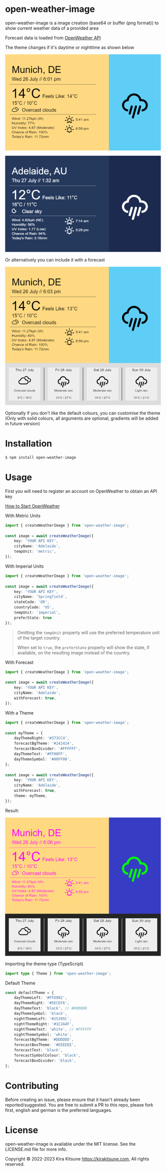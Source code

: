 ﻿# open-weather-image

open-weather-image is a image creation (base64 or buffer (png format)) to show current weather data of a provided area

Forecast data is loaded from [OpenWeather API](https://openweathermap.org)

The theme changes if it's daytime or nighttime as shown below

![Daytime](https://github.com/Kira-Kitsune/open-weather-image/blob/main/daytime.png?raw=true)

![Nighttime](https://github.com/Kira-Kitsune/open-weather-image/blob/main/nighttime.png?raw=true)

Or alternatively you can include it with a forecast

![WithForecast](https://github.com/Kira-Kitsune/open-weather-image/blob/main/withforecast.png?raw=true)

Optionally if you don't like the default colours, you can customise the theme (Only with solid colours, all arguments are optional, gradients will be added in future version)

# Installation

```sh
$ npm install open-weather-image
```

# Usage

First you will need to register an account on OpenWeather to obtain an API key

[How to Start OpenWeather](https://openweathermap.org/appid)

With Metric Units

```ts
import { createWeatherImage } from 'open-weather-image';

const image = await createWeatherImage({
    key: 'YOUR API KEY',
    cityName: 'Adelaide',
    tempUnit: 'metric',
});
```

With Imperial Units

```ts
import { createWeatherImage } from 'open-weather-image';

const image = await createWeatherImage({
    key: 'YOUR API KEY',
    cityName: 'Springfield',
    stateCode: 'OR',
    countryCode: 'US',
    tempUnit: 'imperial',
    preferState: true
});
```

> Omitting the `tempUnit` property will use the preferred temperature unit of the target country.
>
> When set to `true`, the `preferState` property will show the state, if available, on the resulting image instead of the country.

With Forecast

```ts
import { createWeatherImage } from 'open-weather-image';

const image = await createWeatherImage({
    key: 'YOUR API KEY',
    cityName: 'Adelaide',
    withForecast: true,
});
```

With a Theme

```ts
import { createWeatherImage } from 'open-weather-image';

const myTheme = {
    dayThemeRight: '#373CC4',
    forecastBgTheme: '#242424',
    forecastBoxDivider: '#FFFFFF',
    dayThemeText: '#FF00FF',
    dayThemeSymbol: '#00FF00',
};

const image = await createWeatherImage({
    key: 'YOUR API KEY',
    cityName: 'Adelaide',
    withForecast: true,
    theme: myTheme,
});
```

Result:

![WithTheme](https://github.com/Kira-Kitsune/open-weather-image/blob/main/withtheme.png?raw=true)

Importing the theme type (TypeScript)

```ts
import type { Theme } from 'open-weather-image';
```

Default Theme

```ts
const defaultTheme = {
    dayThemeLeft: '#FFD982',
    dayThemeRight: '#5ECEF6',
    dayThemeText: 'black', // #000000
    dayThemeSymbol: 'black',
    nightThemeLeft: '#25395C',
    nightThemeRight: '#1C2A4F',
    nightThemeText: 'white', // #FFFFFF
    nightThemeSymbol: 'white',
    forecastBgTheme: '#DDDDDD',
    forecastBoxTheme: '#EEEEEE',
    forecastText: 'black',
    forecastSymbolColour: 'black',
    forecastBoxDivider: 'black',
};
```

# Contributing

Before creating an issue, please ensure that it hasn't already been reported/suggested.
You are free to submit a PR to this repo, please fork first, english and german is the preferred languages.

# License

open-weather-image is available under the MIT license. See the LICENSE.md file for more info.

Copyright &copy; 2022-2023 Kira Kitsune <https://kirakitsune.com>, All rights reserved.
